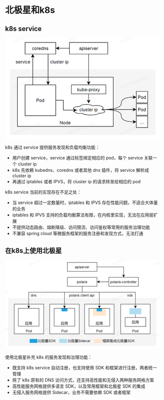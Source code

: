# 北极星和k8s

## k8s service

![k8s-service](./图片/北极星和k8s/k8s-service.png)

k8s 通过 service 提供服务发现和负载均衡功能：

- 用户创建 service，service 通过标签绑定相应的 pod，每个 service 关联一个 cluster ip
- k8s 先依赖 kubedns、coredns 或者其他 dns 插件，将 service 解析成 cluster ip
- 再通过 iptables 或者 IPVS，将 cluster ip 的请求转发给相应的 pod

k8s service 当前的实现存在不足之处：

- 当 service 超过一定数量时，iptables 和 IPVS 存在性能问题，不适合大体量的业务
- iptables 和 IPVS 支持的负载均衡算法有限，在内核里实现，无法在应用层扩展
- 不提供动态路由、熔断降级、访问限流、访问鉴权等常用的服务治理功能
- 不兼容 spring cloud 等微服务框架的服务注册和发现方式，无法打通

## 在k8s上使用北极星

![k8s-polaris](./图片/北极星和k8s/k8s-polaris.png)

使用北极星补充 k8s 的服务发现和治理功能：

- 既支持 k8s service 自动注册，也支持使用 SDK 和框架进行注册，两者统一管理
- 除了 k8s 原有的 DNS 访问方式，还支持高性能和无侵入两种服务网格方案
- 高性能服务网格提供多语言 SDK，以及常用框架和北极星 SDK 的集成
- 无侵入服务网格提供 Sidecar，业务不需要依赖 SDK 或者框架
